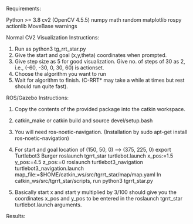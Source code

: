 Requirements:

Python >= 3.8
cv2 (OpenCV 4.5.5)
numpy
math
random
matplotlib
rospy
actionlib
MoveBase
warnings


Normal CV2 Visualization Instructions:

1) Run as python3 tg_rrt_star.py
2) Give the start and goal (x,y,theta) coordinates when prompted.
3) Give step size as 5 for good visualization. Give no. of steps of 30 as 2, i.e., (-60, -30, 0, 30, 60) is actionset.
4) Choose the algorithm you want to run
6) Wait for algorithm to finish. (C-RRT* may take a while at times but rest should run quite fast).


ROS/Gazebo Instructions:

1) Copy the contents of the provided package into the catkin workspace.

2) catkin_make or catkin build and source devel/setup.bash

3) You will need ros-noetic-navigation. (Installation by sudo apt-get install ros-noetic-navigation)

4) For start and goal location of (150, 50, 0) --> (375, 225, 0)
export Turtlebot3 Burger
roslaunch tgrrt_star turtlebot.launch x_pos:=1.5 y_pos:=4.5 z_pos:=0
roslaunch turtlebot3_navigation turtlebot3_navigation.launch map_file:=$HOME/catkin_ws/src/tgrrt_star/map/map.yaml
In catkin_ws/src/tgrrt_star/scripts, run python3 tgrrt_star.py

5) Basically start x and start y multiplied by 3/100 should give you the coordinates x_pos and y_pos to be entered in the roslaunch tgrrt_star turtlebot.launch arguments.

Results:


